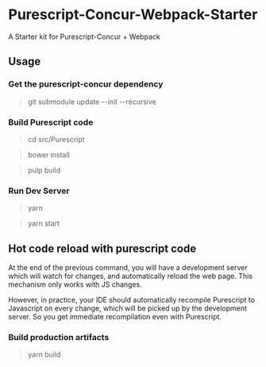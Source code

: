 # Purescript-Concur-Webpack-Starter

A Starter kit for Purescript-Concur + Webpack

## Usage

### Get the purescript-concur dependency

> git submodule update --init --recursive

### Build Purescript code

> cd src/Purescript

> bower install

> pulp build

### Run Dev Server

> yarn

> yarn start

## Hot code reload with purescript code

At the end of the previous command, you will have a development server
which will watch for changes, and automatically reload the web page.
This mechanism only works with JS changes.

However, in practice, your IDE should automatically recompile Purescript to
Javascript on every change, which will be picked up by the development server.
So you get immediate recompilation even with Purescript.

### Build production artifacts

> yarn build
